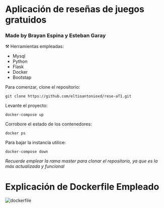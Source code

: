 # Aplicación de reseñas de juegos gratuidos
### Made by Brayan Espina y Esteban Garay

:hammer_and_pick:	Herramientas empleadas:
- Mysql
- Python
- Flask
- Docker
- Bootstap

Para comenzar, clone el repositorio:
```
git clone https://github.com/eltioantonioxd/rese-aT1.git
```
Levante el proyecto:
```
docker-compose up
```

Corrobore el estado de los contenedores:
```
docker ps
```

Para bajar la instancia utilice:

```
docker-compose down
```
*Recuerde emplear la rama master para clonar el repositorio, ya que es la más actualizada y funcional*

# Explicación de Dockerfile Empleado

![dockerfile](https://user-images.githubusercontent.com/91589175/196328761-543b7c4f-dcd7-426f-9c3d-8180101f20a9.png)
